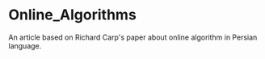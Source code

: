 # Online_Algorithms
An article based on Richard Carp's paper about online algorithm in Persian language.
